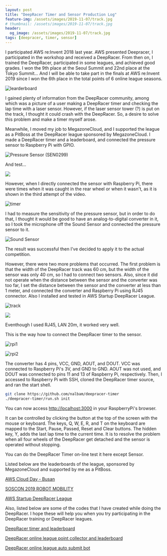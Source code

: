 ```yaml
---
layout: post
title: "DeepRacer Timer and Sensor Production Log"
feature-img: /assets/images/2019-11-07/track.jpg
# thumbnail: /assets/images/2019-11-07/track.jpg
header:
  og_image: /assets/images/2019-11-07/track.jpg
tags: [deepracer, timer, sensor]
---
```


I participated AWS re:Invent 2018 last year. AWS presented Deepracer, I participated in the workshop and received a DeepRacer. From then on, I trained the DeepRacer, participated in some leagues, and achieved good grades. I won the 9th place at the Seoul Summit and 22nd place at the Tokyo Summit... And I will be able to take part in the finals at AWS re:Invent 2019 since I won the 6th place in the total points of 6 online league seasons.

![learderboard](/assets/images/2019-11-07/learderboard.png)

I gained plenty of information from the DeepRacer community, among which was a picture of a user making a DeepRacer timer and checking the lap time with a laser sensor. However, if the laser sensor tower (?) is put on the track, I thought it could crash with the DeepRacer. So, a desire to solve this problem and make a timer myself arose.

Meanwhile, I moved my job to MegazoneCloud, and I supported the league as a PitBoss at the DeepRacer league sponsored by MegazoneCloud. I made a DeepRacer timer and a leaderboard, and connected the pressure sensor to Raspberry Pi with GPIO.

![Pressure Sensor (SEN0299)](/assets/images/2019-11-07/pressure-sensor.png)

And test...

![]({https://www.youtube.com/watch?v=7Ek1N-6c0bQ})

However, when I directly connected the sensor with Raspberry Pi, there were times when it was caught in the rear wheel or when it wasn't, as it is shown in the third attempt of the video.

![timer](/assets/images/2019-11-07/timer.png)

I had to measure the sensitivity of the pressure sensor, but in order to do that, I thought it would be good to have an analog-to-digital converter in it, so I took the microphone off the Sound Sensor and connected the pressure sensor to it.

![Sound Sensor](/assets/images/2019-11-07/sound-sensor.jpg)

The result was successful then I've decided to apply it to the actual competition.

However, there were two more problems that occurred. The first problem is that the width of the DeepRacer track was 60 cm, but the width of the sensor was only 40 cm, so I had to connect two sensors. Also, since it did not operate when the distance between the sensor and the converter was too far, I set the distance between the sensor and the converter at less than 1 meter, and connected the converter and Raspberry Pi using RJ45 connector. Also I installed and tested in AWS Startup DeepRacer League.

![track](/assets/images/2019-11-07/track.jpg)

![]({https://www.youtube.com/watch?v=E9f_TfVdgaY})

Eventhough I used RJ45, LAN 20m, it worked very well.

This is the way how to connect the DeepRacer timer to the sensor.

![rpi1](/assets/images/2019-11-07/rpi1.jpg)

![rpi2](/assets/images/2019-11-07/rpi2.jpg)

The converter has 4 pins, VCC, GND, AOUT, and DOUT. VCC was connected to Raspberry Pi's 3V, and GND to GND. AOUT was not used, and DOUT was connected to pins 11 and 13 of Raspberry Pi, respectively. Then, I accessed to Raspberry Pi with SSH, cloned the DeepRacer timer source, and ran the start shell.

```bash
git clone https://github.com/nalbam/deepracer-timer
./deepracer-timer/run.sh init
```

You can now access [http://localhost:3000](http://localhost:3000) in your RaspberryPi's browser.

It can be controlled by clicking the button at the top of the screen with the mouse or keyboard. The keys, Q, W, E, R, and T on the keyboard are mapped to the Start, Pause, Passed, Reset and Clear buttons. The hidden key, Y, adds the last lap time to the current time. It is to resolve the problem when all four wheels of the DeepRacer get detached and the sensor is operated without stopping.

You can do the DeepRacer Timer on-line test it here except Sensor.

Listed below are the leaderboards of the league, sponsored by MegazoneCloud and supported by me as a PitBoss.

[AWS Cloud Day - Busan](https://dracer.io/league/busan-1909)

[SOSCON 2019 ROBOT MOBILITY](https://dracer.io/league/soscon-2019)

[AWS Startup DeepRacer League](https://dracer.io/league/startup-2019)

Also, listed below are some of the codes that I have created while doing the DeepRacer. I hope these will help you when you try participating in the DeepRacer training or DeepRacer leagues.

[DeepRacer timer and leaderboard](https://github.com/nalbam/deepracer-timer)

[DeepRacer online league point collector and leaderboard](https://github.com/nalbam/deepracer-league)

[DeepRacer online league auto submit bot](https://github.com/nalbam/deepracer-submit)
